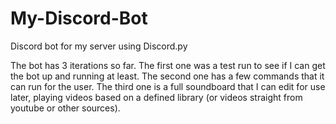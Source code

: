 # My-Discord-Bot
Discord bot for my server using Discord.py

The bot has 3 iterations so far.
The first one was a test run to see if I can get the bot up and running at least.
The second one has a few commands that it can run for the user.
The third one is a full soundboard that I can edit for use later, playing videos based on a defined library (or videos straight from youtube or other sources).
